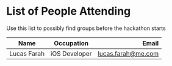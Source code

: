 # List of People Attending
Use this list to possibly find groups before the hackathon starts


| Name        | Occupation | Email  |
| ------------- |:-------------:| -----:|
| Lucas Farah | iOS Developer | lucas.farah@me.com |
